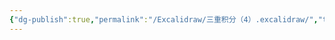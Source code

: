 ```yaml
---
{"dg-publish":true,"permalink":"/Excalidraw/三重积分（4）.excalidraw/","tags":["excalidraw"]}
---
```

<style> .container {font-family: sans-serif; text-align: center;} .button-wrapper button {z-index: 1;height: 40px; width: 100px; margin: 10px;padding: 5px;} .excalidraw .App-menu_top .buttonList { display: flex;} .excalidraw-wrapper { height: 800px; margin: 50px; position: relative;} :root[dir="ltr"] .excalidraw .layer-ui__wrapper .zen-mode-transition.App-menu_bottom--transition-left {transform: none;} </style><script src="https://cdn.jsdelivr.net/npm/react@17/umd/react.production.min.js"></script><script src="https://cdn.jsdelivr.net/npm/react-dom@17/umd/react-dom.production.min.js"></script><script type="text/javascript" src="https://cdn.jsdelivr.net/npm/@excalidraw/excalidraw@0/dist/excalidraw.production.min.js"></script><div id="三重积分（4）excalidraw.md"></div><script>(function(){const InitialData={"type":"excalidraw","version":2,"source":"https://github.com/zsviczian/obsidian-excalidraw-plugin/releases/tag/2.6.7","elements":[{"id":"87xqSCYdhDA6rodB5hwwL","type":"arrow","x":-89.20001220703125,"y":107.26250457763672,"width":259.20001220703125,"height":0,"angle":0,"strokeColor":"#1e1e1e","backgroundColor":"transparent","fillStyle":"solid","strokeWidth":2,"strokeStyle":"solid","roughness":0,"opacity":100,"groupIds":[],"frameId":null,"index":"a0","roundness":{"type":2},"seed":1694194079,"version":32,"versionNonce":2117587921,"isDeleted":false,"boundElements":[],"updated":1740560476451,"link":null,"locked":false,"points":[[0,0],[259.20001220703125,0]],"lastCommittedPoint":null,"startBinding":null,"endBinding":null,"startArrowhead":null,"endArrowhead":"arrow","elbowed":false},{"id":"HYf9IPT9CD6Z-WRSGbGIH","type":"arrow","x":-89.20001220703125,"y":107.26250457763672,"width":219.40457727622885,"height":126.67329175186674,"angle":0,"strokeColor":"#1e1e1e","backgroundColor":"transparent","fillStyle":"solid","strokeWidth":2,"strokeStyle":"solid","roughness":0,"opacity":100,"groupIds":[],"frameId":null,"index":"a1","roundness":{"type":2},"seed":1752874463,"version":105,"versionNonce":725947313,"isDeleted":false,"boundElements":[],"updated":1740560546693,"link":null,"locked":false,"points":[[0,0],[-219.40457727622885,126.67329175186674]],"lastCommittedPoint":null,"startBinding":null,"endBinding":null,"startArrowhead":null,"endArrowhead":"arrow","elbowed":false},{"id":"L4sF9TZwfH0ulwiyYsX5w","type":"arrow","x":-91.5999755859375,"y":108.06249237060547,"width":1.4210854715202004e-14,"height":411.20001220703125,"angle":0,"strokeColor":"#1e1e1e","backgroundColor":"transparent","fillStyle":"solid","strokeWidth":2,"strokeStyle":"solid","roughness":0,"opacity":100,"groupIds":[],"frameId":null,"index":"a2","roundness":{"type":2},"seed":969194399,"version":105,"versionNonce":1565383505,"isDeleted":false,"boundElements":[],"updated":1740560489435,"link":null,"locked":false,"points":[[0,0],[1.4210854715202004e-14,-411.20001220703125]],"lastCommittedPoint":null,"startBinding":null,"endBinding":null,"startArrowhead":null,"endArrowhead":"arrow","elbowed":false},{"id":"eL3mpmyvLHzZDjcqVGFxZ","type":"line","x":-90,"y":107.26250457763672,"width":152.1299823847381,"height":87.83228628164156,"angle":0,"strokeColor":"#1e1e1e","backgroundColor":"transparent","fillStyle":"solid","strokeWidth":2,"strokeStyle":"solid","roughness":0,"opacity":100,"groupIds":[],"frameId":null,"index":"a3","roundness":{"type":2},"seed":300577009,"version":32,"versionNonce":1525804785,"isDeleted":false,"boundElements":[],"updated":1740560516881,"link":null,"locked":false,"points":[[0,0],[152.1299823847381,-87.83228628164156]],"lastCommittedPoint":null,"startBinding":null,"endBinding":null,"startArrowhead":null,"endArrowhead":null},{"id":"mJgX7pVontU5fDt7eo2dl","type":"line","x":-90,"y":107.26250457763672,"width":166.8532855304353,"height":44.70820311235966,"angle":0,"strokeColor":"#1e1e1e","backgroundColor":"transparent","fillStyle":"solid","strokeWidth":2,"strokeStyle":"solid","roughness":0,"opacity":100,"groupIds":[],"frameId":null,"index":"a4","roundness":{"type":2},"seed":795052223,"version":264,"versionNonce":2122183487,"isDeleted":false,"boundElements":[],"updated":1740560556542,"link":null,"locked":false,"points":[[0,0],[-166.8532855304353,-44.70820311235966]],"lastCommittedPoint":null,"startBinding":null,"endBinding":null,"startArrowhead":null,"endArrowhead":null},{"id":"Au4OE-W4MPypSJDPZ59QZ","type":"line","x":-255.5999755859375,"y":62.46251678466797,"width":318.39996337890625,"height":49.5999755859375,"angle":0,"strokeColor":"#1e1e1e","backgroundColor":"transparent","fillStyle":"solid","strokeWidth":2,"strokeStyle":"solid","roughness":0,"opacity":100,"groupIds":[],"frameId":null,"index":"a5","roundness":{"type":2},"seed":688616977,"version":108,"versionNonce":107302673,"isDeleted":false,"boundElements":[],"updated":1740560566079,"link":null,"locked":false,"points":[[0,0],[100,7.199951171875],[164.79998779296875,5.5999755859375],[235.20001220703125,-12],[318.39996337890625,-42.4000244140625]],"lastCommittedPoint":null,"startBinding":null,"endBinding":null,"startArrowhead":null,"endArrowhead":null},{"id":"_Nl9wCNG1_gJ2q1s3VQt6","type":"line","x":-257.20001220703125,"y":61.66246795654297,"width":321.60003662109375,"height":75.99996948242188,"angle":0,"strokeColor":"#1e1e1e","backgroundColor":"transparent","fillStyle":"solid","strokeWidth":2,"strokeStyle":"solid","roughness":0,"opacity":100,"groupIds":[],"frameId":null,"index":"a6","roundness":{"type":2},"seed":754417361,"version":254,"versionNonce":2049485183,"isDeleted":false,"boundElements":[],"updated":1740560593718,"link":null,"locked":false,"points":[[0,0],[39.2000732421875,-34.39990234375],[90.39996337890625,-59.199981689453125],[164,-75.19998168945312],[215.20001220703125,-75.99996948242188],[278.4000244140625,-63.999969482421875],[321.60003662109375,-44]],"lastCommittedPoint":null,"startBinding":null,"endBinding":null,"startArrowhead":null,"endArrowhead":null},{"id":"nMwK6-Wg9PIJwneL8d_Jm","type":"line","x":-256.39996337890625,"y":62.46251678466797,"width":416,"height":343.2000274658203,"angle":0,"strokeColor":"#1e1e1e","backgroundColor":"transparent","fillStyle":"solid","strokeWidth":2,"strokeStyle":"solid","roughness":0,"opacity":100,"groupIds":[],"frameId":null,"index":"a7","roundness":{"type":2},"seed":1025672671,"version":789,"versionNonce":1419365919,"isDeleted":false,"boundElements":[],"updated":1740560645511,"link":null,"locked":false,"points":[[0,0],[-16,-8],[-25.60003662109375,-16.800048828125],[-35.20001220703125,-31.20001220703125],[-47.20001220703125,-65.60003662109375],[-54.4000244140625,-134.4000244140625],[-52,-199.20004272460938],[-20,-275.2000427246094],[42.39996337890625,-326.40003967285156],[109.5999755859375,-340.80003356933594],[164.79998779296875,-343.2000274658203],[214.39996337890625,-341.60003662109375],[276.79998779296875,-328.80003356933594],[330.39996337890625,-293.60003662109375],[359.199951171875,-232.00003051757812],[361.5999755859375,-163.20004272460938],[344.79998779296875,-84.800048828125],[321.5999755859375,-42.4000244140625]],"lastCommittedPoint":null,"startBinding":null,"endBinding":null,"startArrowhead":null,"endArrowhead":null},{"id":"fCtSNKq8CtJxwXkB_oQCP","type":"line","x":-147.5999755859375,"y":88.86248016357422,"width":55.20001220703125,"height":57.5999755859375,"angle":0,"strokeColor":"#1e1e1e","backgroundColor":"transparent","fillStyle":"solid","strokeWidth":2,"strokeStyle":"dashed","roughness":0,"opacity":100,"groupIds":[],"frameId":null,"index":"a8","roundness":{"type":2},"seed":1087532671,"version":89,"versionNonce":1194443967,"isDeleted":false,"boundElements":[],"updated":1740560668356,"link":null,"locked":false,"points":[[0,0],[9.200002034505209,-19.2000732421875],[34.96003580729788,-46.4000244140625],[55.20001220703125,-57.5999755859375]],"lastCommittedPoint":null,"startBinding":null,"endBinding":null,"startArrowhead":null,"endArrowhead":null},{"id":"kiwl9ik9","type":"image","x":-172.199951171875,"y":33.29998779296875,"width":40.62854003906249,"height":15.799987792968746,"angle":0,"strokeColor":"#000000","backgroundColor":"transparent","fillStyle":"hachure","strokeWidth":1,"strokeStyle":"solid","roughness":1,"opacity":100,"roundness":null,"seed":77569,"version":52,"versionNonce":1250206641,"updated":1740560688035,"isDeleted":false,"groupIds":[],"boundElements":[],"link":null,"locked":false,"fileId":"0de8f0ce622ead0e8e69ccba3520f09488414c2f","scale":[1,1],"index":"a9","frameId":null,"status":"pending","crop":null},{"id":"jm4LOkB_gSm_3ENFsTqW9","type":"line","x":-89.20001220703125,"y":106.46251678466797,"width":193.60003662109375,"height":267.2000427246094,"angle":0,"strokeColor":"#1e1e1e","backgroundColor":"transparent","fillStyle":"solid","strokeWidth":2,"strokeStyle":"dashed","roughness":0,"opacity":100,"groupIds":[],"frameId":null,"index":"aA","roundness":{"type":2},"seed":60637215,"version":56,"versionNonce":1230523295,"isDeleted":false,"boundElements":[],"updated":1740560697984,"link":null,"locked":false,"points":[[0,0],[193.60003662109375,-267.2000427246094]],"lastCommittedPoint":null,"startBinding":null,"endBinding":null,"startArrowhead":null,"endArrowhead":null},{"id":"Jx_fGmEwgUwTh1CLCCs4U","type":"line","x":104.4000244140625,"y":-159.13751983642578,"width":198.4295008853178,"height":114.5633257513013,"angle":0,"strokeColor":"#1e1e1e","backgroundColor":"transparent","fillStyle":"solid","strokeWidth":2,"strokeStyle":"dashed","roughness":0,"opacity":100,"groupIds":[],"frameId":null,"index":"aB","roundness":{"type":2},"seed":1637654449,"version":42,"versionNonce":207679249,"isDeleted":false,"boundElements":[],"updated":1740560702449,"link":null,"locked":false,"points":[[0,0],[-198.4295008853178,-114.5633257513013]],"lastCommittedPoint":null,"startBinding":null,"endBinding":null,"startArrowhead":null,"endArrowhead":null},{"id":"cfe9UhS-N9-KB0IEw0mG6","type":"line","x":69.20001220703125,"y":-179.13748931884766,"width":14.285111545083844,"height":24.742538987873985,"angle":0,"strokeColor":"#1e1e1e","backgroundColor":"transparent","fillStyle":"solid","strokeWidth":2,"strokeStyle":"dashed","roughness":0,"opacity":100,"groupIds":[],"frameId":null,"index":"aC","roundness":{"type":2},"seed":659480223,"version":27,"versionNonce":1804262609,"isDeleted":false,"boundElements":[],"updated":1740560713966,"link":null,"locked":false,"points":[[0,0],[-14.285111545083844,24.742538987873985]],"lastCommittedPoint":null,"startBinding":null,"endBinding":null,"startArrowhead":null,"endArrowhead":null},{"id":"MmOipQemfei9Kzm1KS6sw","type":"line","x":56.4000244140625,"y":-154.3375015258789,"width":27.581785140062365,"height":15.924351075345385,"angle":0,"strokeColor":"#1e1e1e","backgroundColor":"transparent","fillStyle":"solid","strokeWidth":2,"strokeStyle":"dashed","roughness":0,"opacity":100,"groupIds":[],"frameId":null,"index":"aD","roundness":{"type":2},"seed":1491377297,"version":24,"versionNonce":1368615697,"isDeleted":false,"boundElements":[],"updated":1740560719513,"link":null,"locked":false,"points":[[0,0],[27.581785140062365,15.924351075345385]],"lastCommittedPoint":null,"startBinding":null,"endBinding":null,"startArrowhead":null,"endArrowhead":null},{"id":"jQqf75QP","type":"image","x":-142.9000244140625,"y":-112.70004272460938,"width":30.599975585937507,"height":19.799984202665446,"angle":0,"strokeColor":"#000000","backgroundColor":"transparent","fillStyle":"hachure","strokeWidth":1,"strokeStyle":"solid","roughness":1,"opacity":100,"roundness":null,"seed":34871,"version":48,"versionNonce":857179455,"updated":1740560749693,"isDeleted":false,"groupIds":[],"boundElements":[],"link":null,"locked":false,"fileId":"d1714da40a3c07dc4c593ba6515d25923547faaa","scale":[1,1],"index":"aE","frameId":null,"status":"pending","crop":null},{"id":"SunnyXbB","type":"image","x":47.28590704125952,"y":-74.44647739693488,"width":31.359122864504688,"height":15.679561432252344,"angle":0,"strokeColor":"#000000","backgroundColor":"transparent","fillStyle":"hachure","strokeWidth":1,"strokeStyle":"solid","roughness":1,"opacity":100,"roundness":null,"seed":10321,"version":82,"versionNonce":1744217905,"updated":1740561275909,"isDeleted":false,"groupIds":[],"boundElements":[],"link":null,"locked":false,"fileId":"735d2d494c73c7839a1da4377c11f42c657bd190","scale":[1,1],"index":"aF","frameId":null,"status":"pending","crop":null}],"appState":{"theme":"dark","viewBackgroundColor":"#ffffff","currentItemStrokeColor":"#1e1e1e","currentItemBackgroundColor":"transparent","currentItemFillStyle":"solid","currentItemStrokeWidth":2,"currentItemStrokeStyle":"dashed","currentItemRoughness":0,"currentItemOpacity":100,"currentItemFontFamily":5,"currentItemFontSize":20,"currentItemTextAlign":"left","currentItemStartArrowhead":null,"currentItemEndArrowhead":"arrow","currentItemArrowType":"round","scrollX":508.3930146252173,"scrollY":317.2710696154691,"zoom":{"value":1.474731},"currentItemRoundness":"round","gridSize":null,"gridStep":5,"gridModeEnabled":false,"gridColor":{"Bold":"rgba(217, 217, 217, 0.5)","Regular":"rgba(230, 230, 230, 0.5)"},"currentStrokeOptions":null,"frameRendering":{"enabled":true,"clip":true,"name":true,"outline":true},"objectsSnapModeEnabled":false,"activeTool":{"type":"selection","customType":null,"locked":false,"lastActiveTool":null}},"files":{}};InitialData.scrollToContent=true;App=()=>{const e=React.useRef(null),t=React.useRef(null),[n,i]=React.useState({width:void 0,height:void 0});return React.useEffect(()=>{i({width:t.current.getBoundingClientRect().width,height:t.current.getBoundingClientRect().height});const e=()=>{i({width:t.current.getBoundingClientRect().width,height:t.current.getBoundingClientRect().height})};return window.addEventListener("resize",e),()=>window.removeEventListener("resize",e)},[t]),React.createElement(React.Fragment,null,React.createElement("div",{className:"excalidraw-wrapper",ref:t},React.createElement(ExcalidrawLib.Excalidraw,{ref:e,width:n.width,height:n.height,initialData:InitialData,viewModeEnabled:!0,zenModeEnabled:!0,gridModeEnabled:!1})))},excalidrawWrapper=document.getElementById("三重积分（4）excalidraw.md");ReactDOM.render(React.createElement(App),excalidrawWrapper);})();</script>